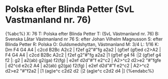# Polska efter Blinda Petter (SvL Vastmanland nr. 76)

{%abc%}
X: 76
T: Polska efter Blinda Petter
T: (SvL Västmanland nr. 76)
B: Svenska Låtar Västmanland nr 76
S: efter Johan Vilhelm Magnusson
S: efter Blinda Petter
R: Polska
O: Guldsmedshyttan, Västmanland
M: 3/4
L: 1/16
K: Dm
F4 G4 A4 | c2cd B2Bc A2c2 | f2ef g2"#"fg a2a2 | (gf)ef (gf)ed c2>A2 |
F4 G4 A4 | c2cd B2Bc A2c2 | f2ef g2"#"fg a2a2 |1 (gf)ef g4 f4 :|2
(gf)ef g4 f2 |: g2 | a2(ab) g2(ga) f2(fg) | e2ef d2d"#"f e2^c2 | A2>^c2 d2>e2 "#"fgfe |
     d2^cd e2c2 A4 | a2(ab) g2(ga) f2(fg) | e2ef d2d"#"f e2^c2 | A2>^c2 d2>e2 "#"f2a2 |
    [1 (ag)e^c c2d2 d2 :|2 (ag)e^c c2d2 d4 |]
{%endabc%}

